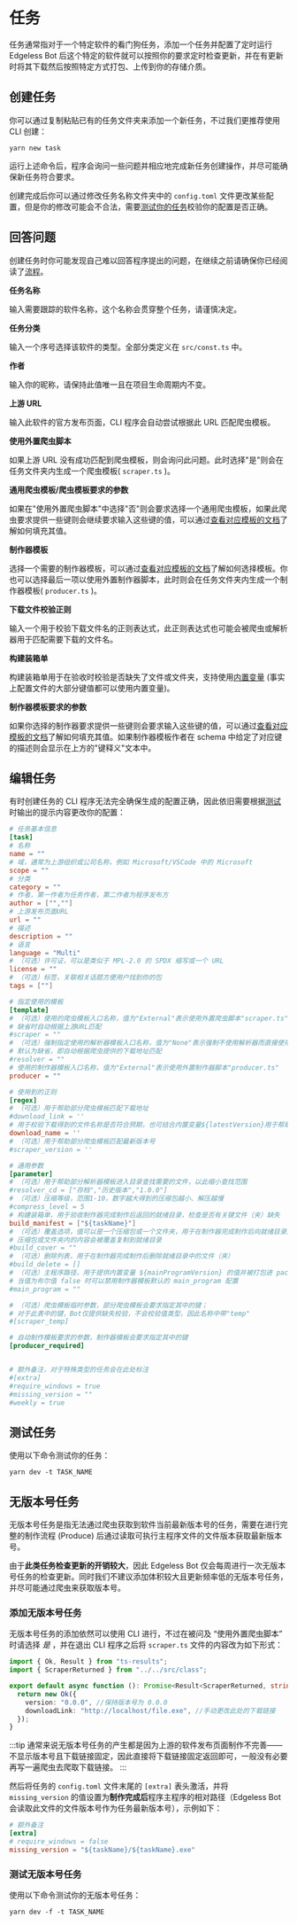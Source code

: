 # 任务

任务通常指对于一个特定软件的看门狗任务，添加一个任务并配置了定时运行 Edgeless Bot 后这个特定的软件就可以按照你的要求定时检查更新，并在有更新时将其下载然后按照特定方式打包、上传到你的存储介质。

## 创建任务

你可以通过复制粘贴已有的任务文件夹来添加一个新任务，不过我们更推荐使用 CLI 创建：

```shell
yarn new task
```

运行上述命令后，程序会询问一些问题并相应地完成新任务创建操作，并尽可能确保新任务符合要求。

创建完成后你可以通过修改任务名称文件夹中的 `config.toml` 文件更改某些配置，但是你的修改可能会不合法，需要[测试你的任务](#测试任务)校验你的配置是否正确。

## 回答问题

创建任务时你可能发现自己难以回答程序提出的问题，在继续之前请确保你已经阅读了[流程](whats.md#流程)。

**任务名称**

输入需要跟踪的软件名称，这个名称会贯穿整个任务，请谨慎决定。

**任务分类**

输入一个序号选择该软件的类型。全部分类定义在 `src/const.ts` 中。

**作者**

输入你的昵称，请保持此值唯一且在项目生命周期内不变。

**上游 URL**

输入此软件的官方发布页面，CLI 程序会自动尝试根据此 URL 匹配爬虫模板。

**使用外置爬虫脚本**

如果上游 URL 没有成功匹配到爬虫模板，则会询问此问题。此时选择"是"则会在任务文件夹内生成一个爬虫模板( `scraper.ts` )。

**通用爬虫模板/爬虫模板要求的参数**

如果在"使用外置爬虫脚本"中选择"否"则会要求选择一个通用爬虫模板，如果此爬虫要求提供一些键则会继续要求输入这些键的值，可以通过[查看对应模板的文档](../templates/scraper.md)了解如何填充其值。

**制作器模板**

选择一个需要的制作器模板，可以通过[查看对应模板的文档](../templates/producer.md)了解如何选择模板。你也可以选择最后一项以使用外置制作器脚本，此时则会在任务文件夹内生成一个制作器模板( `producer.ts` )。

**下载文件校验正则**

输入一个用于校验下载文件名的正则表达式，此正则表达式也可能会被爬虫或解析器用于匹配需要下载的文件名。

**构建装箱单**

构建装箱单用于在验收时校验是否缺失了文件或文件夹，支持使用[内置变量](../guide/built-in-values.md) (事实上配置文件的大部分键值都可以使用内置变量)。

**制作器模板要求的参数**

如果你选择的制作器要求提供一些键则会要求输入这些键的值，可以通过[查看对应模板的文档](../templates/producer.md)了解如何填充其值。如果制作器模板作者在 schema 中给定了对应键的描述则会显示在上方的"键释义"文本中。

## 编辑任务

有时创建任务的 CLI 程序无法完全确保生成的配置正确，因此依旧需要根据[测试](#测试任务)时输出的提示内容更改你的配置：

```toml
# 任务基本信息
[task]
# 名称
name = ""
# 域，通常为上游组织或公司名称，例如 Microsoft/VSCode 中的 Microsoft
scope = ""
# 分类
category = ""
# 作者，第一作者为任务作者，第二作者为程序发布方
author = ["",""]
# 上游发布页面URL
url = ""
# 描述
description = ""
# 语言
language = "Multi"
# （可选）许可证，可以是类似于 MPL-2.0 的 SPDX 缩写或一个 URL
license = ""
# （可选）标签，关联相关话题方便用户找到你的包
tags = [""]

# 指定使用的模板
[template]
# （可选）使用的爬虫模板入口名称，值为"External"表示使用外置爬虫脚本"scraper.ts"；
# 缺省时自动根据上游URL匹配
#scraper = ""
# （可选）强制指定使用的解析器模板入口名称，值为"None"表示强制不使用解析器而直接使用爬虫提供的直链下载；
# 默认为缺省，即自动根据爬虫提供的下载地址匹配
#resolver = ""
# 使用的制作器模板入口名称，值为"External"表示使用外置制作器脚本"producer.ts"
producer = ""

# 使用到的正则
[regex]
# （可选）用于帮助部分爬虫模板匹配下载地址
#download_link = ''
# 用于校验下载得到的文件名称是否符合预期，也可结合内置变量${latestVersion}用于帮助部分解析器模板匹配需要下载的文件
download_name = ''
# （可选）用于帮助部分爬虫模板匹配最新版本号
#scraper_version = ''

# 通用参数
[parameter]
# （可选）用于帮助部分解析器模板进入目录查找需要的文件，以此缩小查找范围
#resolver_cd = ["存档","历史版本","1.0.0"]
# （可选）压缩等级，范围1-10，数字越大得到的压缩包越小、解压越慢
#compress_level = 5
# 构建装箱单，用于验收制作器完成制作后返回的就绪目录，检查是否有关键文件（夹）缺失
build_manifest = ["${taskName}"]
# （可选）覆盖选项，值可以是一个压缩包或一个文件夹，用于在制作器完成制作后向就绪目录添加文件以自定义部分细节；
# 压缩包或文件夹内的内容会被覆盖复制到就绪目录
#build_cover = ""
# （可选）删除列表，用于在制作器完成制作后删除就绪目录中的文件（夹）
#build_delete = []
# （可选）主程序路径，用于提供内置变量 ${mainProgramVersion} 的值并被打包进 package.toml 中
# 当值为布尔值 false 时可以禁用制作器模板默认的 main_program 配置
#main_program = ""

# （可选）爬虫模板临时参数，部分爬虫模板会要求指定其中的键；
# 对于此表中的键，Bot仅提供缺失校验，不会校验值类型，因此名称中带"temp"
#[scraper_temp]

# 自动制作模板要求的参数，制作器模板会要求指定其中的键
[producer_required]


# 额外备注，对于特殊类型的任务会在此处标注
#[extra]
#require_windows = true
#missing_version = ""
#weekly = true

```

## 测试任务

使用以下命令测试你的任务：

```shell
yarn dev -t TASK_NAME
```

## 无版本号任务

无版本号任务是指无法通过爬虫获取到软件当前最新版本号的任务，需要在进行完整的制作流程 (Produce) 后通过读取可执行主程序文件的文件版本获取最新版本号。

由于**此类任务检查更新的开销较大**，因此 Edgeless Bot 仅会每周进行一次无版本号任务的检查更新。同时我们不建议添加体积较大且更新频率低的无版本号任务，并尽可能通过爬虫来获取版本号。

### 添加无版本号任务

无版本号任务的添加依然可以使用 CLI 进行，不过在被问及 “使用外置爬虫脚本” 时请选择 _是_ ，并在退出 CLI 程序之后将 `scraper.ts` 文件的内容改为如下形式：

```ts
import { Ok, Result } from "ts-results";
import { ScraperReturned } from "../../src/class";

export default async function (): Promise<Result<ScraperReturned, string>> {
  return new Ok({
    version: "0.0.0", //保持版本号为 0.0.0
    downloadLink: "http://localhost/file.exe", //手动更改此处的下载链接
  });
}
```

:::tip
通常来说无版本号任务的产生都是因为上游的软件发布页面制作不完善——不显示版本号且下载链接固定，因此直接将下载链接固定返回即可，一般没有必要再写一遍爬虫去爬取下载链接。
:::

然后将任务的 `config.toml` 文件末尾的 `[extra]` 表头激活，并将 `missing_version` 的值设置为**制作完成后**程序主程序的相对路径（Edgeless Bot 会读取此文件的文件版本号作为任务最新版本号），示例如下：

```toml
# 额外备注
[extra]
# require_windows = false
missing_version = "${taskName}/${taskName}.exe"
```

### 测试无版本号任务

使用以下命令测试你的无版本号任务：

```shell
yarn dev -f -t TASK_NAME
```
